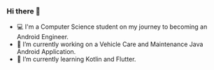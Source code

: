 ### Hi there 👋

- 💻 I'm a Computer Science student on my journey to becoming an Android Engineer.
- 🔭 I’m currently working on a Vehicle Care and Maintenance Java Android Application.
- 🌱 I’m currently learning Kotlin and Flutter.
